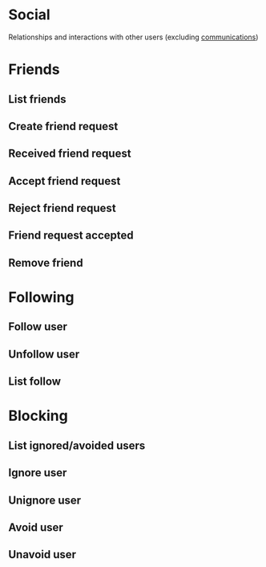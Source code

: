 # Social
Relationships and interactions with other users (excluding [communications](user_communication.md))

# Friends
## List friends

## Create friend request

## Received friend request

## Accept friend request

## Reject friend request

## Friend request accepted

## Remove friend

# Following
## Follow user

## Unfollow user

## List follow

# Blocking
## List ignored/avoided users

## Ignore user

## Unignore user

## Avoid user

## Unavoid user

